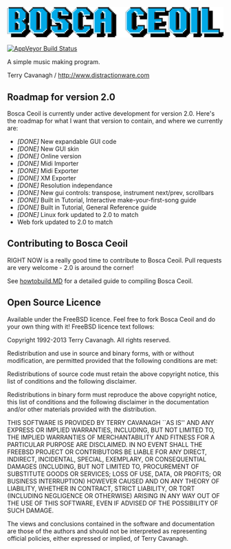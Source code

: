 ![logo](boscalogo.png "Bosca Ceoil")

[![AppVeyor Build Status](https://ci.appveyor.com/api/projects/status/github/TerryCavanagh/boscaceoil?branch=master&svg=true)](https://ci.appveyor.com/project/TerryCavanagh/boscaceoil)

A simple music making program.

Terry Cavanagh / http://www.distractionware.com

## Roadmap for version 2.0

Bosca Ceoil is currently under active development for version 2.0. Here's the roadmap for what I want that version to contain, and where we currently are:

 - *[DONE]* New expandable GUI code
 - *[DONE]* New GUI skin
 - *[DONE]* Online version
 - *[DONE]* Midi Importer 
 - *[DONE]* Midi Exporter
 - *[DONE]* XM Exporter
 - *[DONE]* Resolution independance
 - *[DONE]* New gui controls: transpose, instrument next/prev, scrollbars
 - *[DONE]* Built in Tutorial, Interactive make-your-first-song guide
 - *[DONE]* Built in Tutorial, General Reference guide
 - *[DONE]* Linux fork updated to 2.0 to match
 - Web fork updated to 2.0 to match
 
## Contributing to Bosca Ceoil

RIGHT NOW is a really good time to contribute to Bosca Ceoil. Pull requests are very welcome - 2.0 is around the corner!

See [howtobuild.MD](https://github.com/TerryCavanagh/boscaceoil/blob/master/how%20to%20build.MD) for a detailed guide to compiling Bosca Ceoil.

## Open Source Licence

Available under the FreeBSD licence. Feel free to fork Bosca Ceoil and do your own thing with it! FreeBSD licence text follows:

Copyright 1992-2013 Terry Cavanagh. All rights reserved.

Redistribution and use in source and binary forms, with or without modification, are permitted provided that the following conditions are met:

Redistributions of source code must retain the above copyright notice, this list of conditions and the following disclaimer.

Redistributions in binary form must reproduce the above copyright notice, this list of conditions and the following disclaimer in the documentation and/or other materials provided with the distribution.

THIS SOFTWARE IS PROVIDED BY TERRY CAVANAGH ``AS IS'' AND ANY EXPRESS OR IMPLIED WARRANTIES, INCLUDING, BUT NOT LIMITED TO, THE IMPLIED WARRANTIES OF MERCHANTABILITY AND FITNESS FOR A PARTICULAR PURPOSE ARE DISCLAIMED. IN NO EVENT SHALL THE FREEBSD PROJECT OR CONTRIBUTORS BE LIABLE FOR ANY DIRECT, INDIRECT, INCIDENTAL, SPECIAL, EXEMPLARY, OR CONSEQUENTIAL DAMAGES (INCLUDING, BUT NOT LIMITED TO, PROCUREMENT OF SUBSTITUTE GOODS OR SERVICES; LOSS OF USE, DATA, OR PROFITS; OR BUSINESS INTERRUPTION) HOWEVER CAUSED AND ON ANY THEORY OF LIABILITY, WHETHER IN CONTRACT, STRICT LIABILITY, OR TORT (INCLUDING NEGLIGENCE OR OTHERWISE) ARISING IN ANY WAY OUT OF THE USE OF THIS SOFTWARE, EVEN IF ADVISED OF THE POSSIBILITY OF SUCH DAMAGE.

The views and conclusions contained in the software and documentation are those of the authors and should not be interpreted as representing official policies, either expressed or implied, of Terry Cavanagh.
